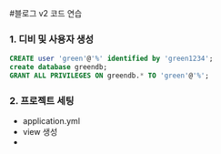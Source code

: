 #블로그 v2 코드 연습

### 1. 디비 및 사용자 생성

```sql
CREATE user 'green'@'%' identified by 'green1234';
create database greendb;
GRANT ALL PRIVILEGES ON greendb.* TO 'green'@'%';
```

### 2. 프로젝트 세팅
- application.yml
- view 생성
- 
